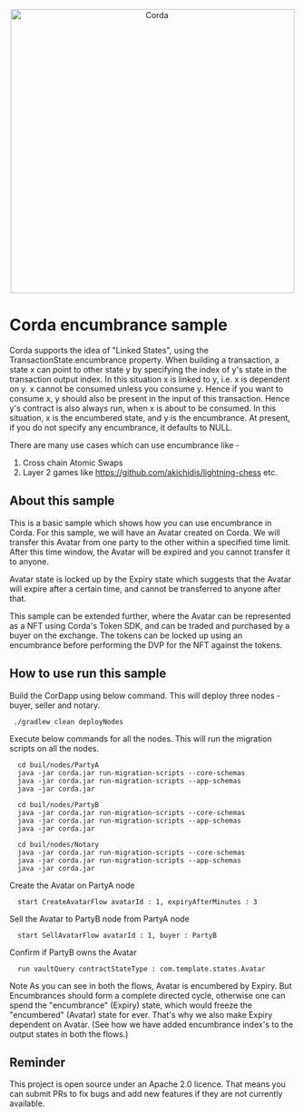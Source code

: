 <p align="center">
    <img src="https://www.corda.net/wp-content/uploads/2016/11/fg005_corda_b.png" alt="Corda" width="500">
</p>

# Corda encumbrance sample

Corda supports the idea of "Linked States", using the TransactionState.encumbrance property. When building a transaction, a state x can 
point to other state y by specifying the index of y's state in the transaction output index. 
In this situation x is linked to y, i.e. x is dependent on y. x cannot be consumed unless you consume y.
Hence if you want to consume x, y should also be present in the input of this transaction.
Hence y's contract is also always run, when x is about to be consumed. 
In this situation, x is the encumbered state, and y is the encumbrance.
At present, if you do not specify any encumbrance, it defaults to NULL. 

There are many use cases which can use encumbrance like -
1. Cross chain Atomic Swaps
2. Layer 2 games like https://github.com/akichidis/lightning-chess etc.

## About this sample

This is a basic sample which shows how you can use encumbrance in Corda. For this sample, we will have an Avatar
created on Corda. We will transfer this Avatar from one party to the other within a specified time limit.
After this time window, the Avatar will be expired and you cannot transfer it to anyone. 

Avatar state is locked up by the Expiry state which suggests that the Avatar will expire after a certain time, 
and cannot be transferred to anyone after that.

This sample can be extended further, where the Avatar can be represented as a NFT using Corda's Token SDK, and 
can be traded and purchased by a buyer on the exchange. The tokens can be locked up using an encumbrance before 
performing the DVP for the NFT against the tokens.

## How to use run this sample

Build the CorDapp using below command. This will deploy three nodes - buyer, seller and notary.

     ./gradlew clean deployNodes

Execute below commands for all the nodes. This will run the migration scripts on all the nodes.

      cd buil/nodes/PartyA
      java -jar corda.jar run-migration-scripts --core-schemas 
      java -jar corda.jar run-migration-scripts --app-schemas
      java -jar corda.jar 

      cd buil/nodes/PartyB
      java -jar corda.jar run-migration-scripts --core-schemas
      java -jar corda.jar run-migration-scripts --app-schemas
      java -jar corda.jar
      
      cd buil/nodes/Notary
      java -jar corda.jar run-migration-scripts --core-schemas
      java -jar corda.jar run-migration-scripts --app-schemas
      java -jar corda.jar

Create the Avatar on PartyA node

      start CreateAvatarFlow avatarId : 1, expiryAfterMinutes : 3

Sell the Avatar to PartyB node from PartyA node

      start SellAvatarFlow avatarId : 1, buyer : PartyB

Confirm if PartyB owns the Avatar

      run vaultQuery contractStateType : com.template.states.Avatar

Note
As you can see in both the flows, Avatar is encumbered by Expiry. But Encumbrances should form a complete directed cycle, 
otherwise one can spend the "encumbrance" (Expiry) state, which would freeze the "encumbered" (Avatar) state for ever.
That's why we also make Expiry dependent on Avatar. (See how we have added encumbrance index's to the output states in 
both the flows.)

## Reminder

This project is open source under an Apache 2.0 licence. That means you
can submit PRs to fix bugs and add new features if they are not currently
available.